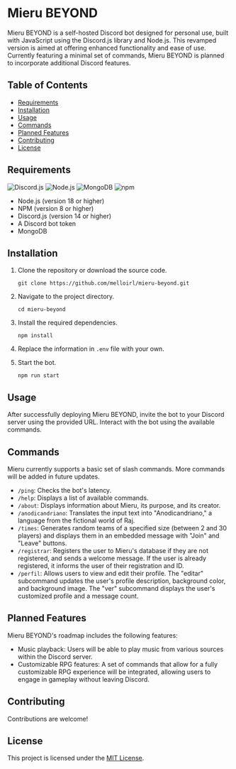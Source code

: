 # Mieru BEYOND

Mieru BEYOND is a self-hosted Discord bot designed for personal use, built with JavaScript using the Discord.js library and Node.js. This revamped version is aimed at offering enhanced functionality and ease of use. Currently featuring a minimal set of commands, Mieru BEYOND is planned to incorporate additional Discord features.
## Table of Contents

- [Requirements](#requirements)
- [Installation](#installation)
- [Usage](#usage)
- [Commands](#commands)
- [Planned Features](#planned-features)
- [Contributing](#contributing)
- [License](#license)

## Requirements
![Discord.js](https://img.shields.io/badge/Discord.js-14.9.0-blue)
![Node.js](https://img.shields.io/badge/Node.js-18.x-green)
![MongoDB](https://img.shields.io/badge/MongoDB-6.9.0-brightgreen)
![npm](https://img.shields.io/badge/npm-8.x-red)

- Node.js (version 18 or higher)
- NPM (version 8 or higher)
- Discord.js (version 14 or higher)
- A Discord bot token
- MongoDB

## Installation

1. Clone the repository or download the source code.

   ```
   git clone https://github.com/melloirl/mieru-beyond.git
   ```

2. Navigate to the project directory.

   ```
   cd mieru-beyond
   ```

3. Install the required dependencies.

   ```
   npm install
   ```

4. Replace the information in `.env` file with your own.

5. Start the bot.

   ```
   npm run start
   ```

## Usage

After successfully deploying Mieru BEYOND, invite the bot to your Discord server using the provided URL. Interact with the bot using the available commands.

## Commands

Mieru currently supports a basic set of slash commands. More commands will be added in future updates.

- `/ping`: Checks the bot's latency.
- `/help`: Displays a list of available commands.
- `/about`: Displays information about Mieru, its purpose, and its creator.
- `/anodicandriano`: Translates the input text into "Anodicandriano," a language from the fictional world of Raj.
- `/times`: Generates random teams of a specified size (between 2 and 30 players) and displays them in an embedded message with "Join" and "Leave" buttons.
- `/registrar`: Registers the user to Mieru's database if they are not registered, and sends a welcome message. If the user is already registered, it informs the user of their registration and ID.
- `/perfil`: Allows users to view and edit their profile. The "editar" subcommand updates the user's profile description, background color, and background image. The "ver" subcommand displays the user's customized profile and a message count.

## Planned Features

Mieru BEYOND's roadmap includes the following features:

- Music playback: Users will be able to play music from various sources within the Discord server.
- Customizable RPG features: A set of commands that allow for a fully customizable RPG experience will be integrated, allowing users to engage in gameplay without leaving Discord.


## Contributing

Contributions are welcome! 

## License

This project is licensed under the [MIT License](LICENSE).
